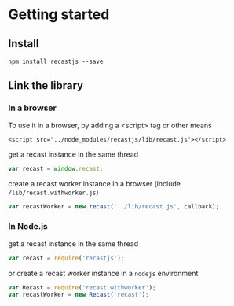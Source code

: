 # Getting started

## Install

```text
npm install recastjs --save
```

## Link the library

### In a browser

To use it in a browser, by adding a &lt;script&gt; tag or other means

```markup
<script src="../node_modules/recastjs/lib/recast.js"></script>
```

get a recast instance in the same thread

```javascript
var recast = window.recast;
```

create a recast worker instance in a browser \(include `/lib/recast.withworker.js`\)

```javascript
var recastWorker = new recast('../lib/recast.js', callback);
```

### In Node.js

get a recast instance in the same thread

```javascript
var recast = require('recastjs');
```

or create a recast worker instance in a `nodejs` environment

```javascript
var Recast = require('recast.withworker');
var recastWorker = new Recast('recast');
```

